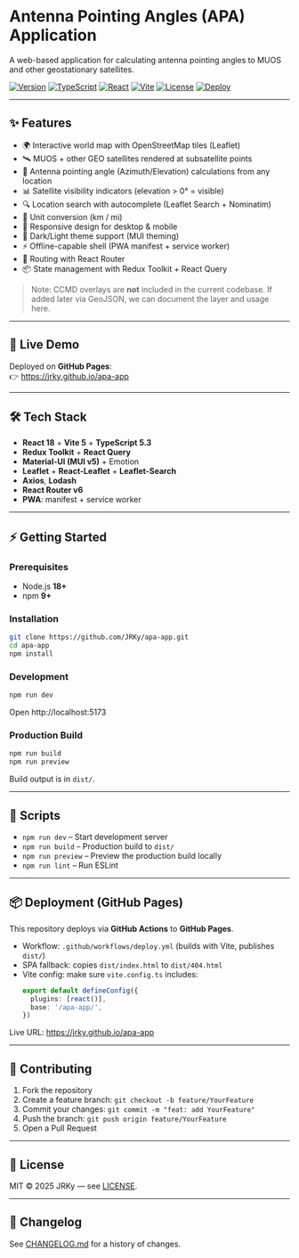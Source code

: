 # Antenna Pointing Angles (APA) Application

A web-based application for calculating antenna pointing angles to MUOS and other geostationary satellites.

[![Version](https://img.shields.io/badge/version-3.0-blue.svg)](https://github.com/JRKy/apa-app)
[![TypeScript](https://img.shields.io/badge/TypeScript-5.3-blue.svg)](https://www.typescriptlang.org/)
[![React](https://img.shields.io/badge/React-18.2-blue.svg)](https://react.dev/)
[![Vite](https://img.shields.io/badge/Vite-5.x-blue.svg)](https://vitejs.dev/)
[![License](https://img.shields.io/badge/license-MIT-green.svg)](LICENSE)
[![Deploy](https://github.com/JRKy/apa-app/actions/workflows/deploy.yml/badge.svg)](https://github.com/JRKy/apa-app/actions/workflows/deploy.yml)

---

## ✨ Features

- 🌍 Interactive world map with OpenStreetMap tiles (Leaflet)
- 🛰️ MUOS + other GEO satellites rendered at subsatellite points
- 📡 Antenna pointing angle (Azimuth/Elevation) calculations from any location
- 📊 Satellite visibility indicators (elevation > 0° = visible)
- 🔍 Location search with autocomplete (Leaflet Search + Nominatim)
- 🔄 Unit conversion (km / mi)
- 📱 Responsive design for desktop & mobile
- 🌙 Dark/Light theme support (MUI theming)
- ⚡ Offline-capable shell (PWA manifest + service worker)
- 🔗 Routing with React Router
- 📦 State management with Redux Toolkit + React Query

> Note: CCMD overlays are **not** included in the current codebase. If added later via GeoJSON, we can document the layer and usage here.

---

## 🚀 Live Demo

Deployed on **GitHub Pages**:  
👉 https://jrky.github.io/apa-app

---

## 🛠 Tech Stack

- **React 18** + **Vite 5** + **TypeScript 5.3**
- **Redux Toolkit** + **React Query**
- **Material-UI (MUI v5)** + Emotion
- **Leaflet** + **React-Leaflet** + **Leaflet-Search**
- **Axios**, **Lodash**
- **React Router v6**
- **PWA**: manifest + service worker

---

## ⚡ Getting Started

### Prerequisites
- Node.js **18+**
- npm **9+**

### Installation
```bash
git clone https://github.com/JRKy/apa-app.git
cd apa-app
npm install
```

### Development
```bash
npm run dev
```
Open http://localhost:5173

### Production Build
```bash
npm run build
npm run preview
```
Build output is in `dist/`.

---

## 📂 Scripts

- `npm run dev` – Start development server
- `npm run build` – Production build to `dist/`
- `npm run preview` – Preview the production build locally
- `npm run lint` – Run ESLint

---

## 📦 Deployment (GitHub Pages)

This repository deploys via **GitHub Actions** to **GitHub Pages**.
- Workflow: `.github/workflows/deploy.yml` (builds with Vite, publishes `dist/`)
- SPA fallback: copies `dist/index.html` to `dist/404.html`
- Vite config: make sure `vite.config.ts` includes:
  ```ts
  export default defineConfig({
    plugins: [react()],
    base: '/apa-app/',
  })
  ```

Live URL: https://jrky.github.io/apa-app

---

## 🤝 Contributing

1. Fork the repository
2. Create a feature branch: `git checkout -b feature/YourFeature`
3. Commit your changes: `git commit -m "feat: add YourFeature"`
4. Push the branch: `git push origin feature/YourFeature`
5. Open a Pull Request

---

## 📄 License

MIT © 2025 JRKy — see [LICENSE](LICENSE).

---

## 📜 Changelog

See [CHANGELOG.md](CHANGELOG.md) for a history of changes.

